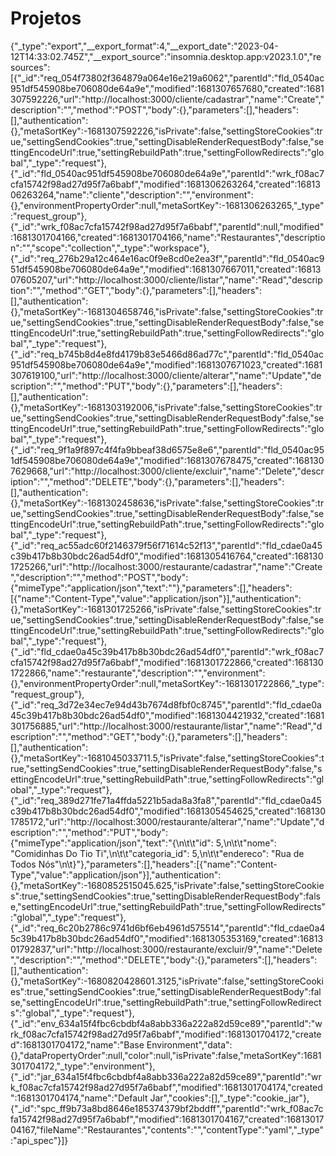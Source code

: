 # Projetos

{"_type":"export","__export_format":4,"__export_date":"2023-04-12T14:33:02.745Z","__export_source":"insomnia.desktop.app:v2023.1.0","resources":[{"_id":"req_054f73802f364879a064e16e219a6062","parentId":"fld_0540ac951df545908be706080de64a9e","modified":1681307657680,"created":1681307592226,"url":"http://localhost:3000/cliente/cadastrar","name":"Create","description":"","method":"POST","body":{},"parameters":[],"headers":[],"authentication":{},"metaSortKey":-1681307592226,"isPrivate":false,"settingStoreCookies":true,"settingSendCookies":true,"settingDisableRenderRequestBody":false,"settingEncodeUrl":true,"settingRebuildPath":true,"settingFollowRedirects":"global","_type":"request"},{"_id":"fld_0540ac951df545908be706080de64a9e","parentId":"wrk_f08ac7cfa15742f98ad27d95f7a6babf","modified":1681306263264,"created":1681306263264,"name":"cliente","description":"","environment":{},"environmentPropertyOrder":null,"metaSortKey":-1681306263265,"_type":"request_group"},{"_id":"wrk_f08ac7cfa15742f98ad27d95f7a6babf","parentId":null,"modified":1681301704166,"created":1681301704166,"name":"Restaurantes","description":"","scope":"collection","_type":"workspace"},{"_id":"req_276b29a12c464e16ac0f9e8cd0e2ea3f","parentId":"fld_0540ac951df545908be706080de64a9e","modified":1681307667011,"created":1681307605207,"url":"http://localhost:3000/cliente/listar","name":"Read","description":"","method":"GET","body":{},"parameters":[],"headers":[],"authentication":{},"metaSortKey":-1681304658746,"isPrivate":false,"settingStoreCookies":true,"settingSendCookies":true,"settingDisableRenderRequestBody":false,"settingEncodeUrl":true,"settingRebuildPath":true,"settingFollowRedirects":"global","_type":"request"},{"_id":"req_b745b8d4e8fd4179b83e5466d86ad77c","parentId":"fld_0540ac951df545908be706080de64a9e","modified":1681307671023,"created":1681307619100,"url":"http://localhost:3000/cliente/alterar","name":"Update","description":"","method":"PUT","body":{},"parameters":[],"headers":[],"authentication":{},"metaSortKey":-1681303192006,"isPrivate":false,"settingStoreCookies":true,"settingSendCookies":true,"settingDisableRenderRequestBody":false,"settingEncodeUrl":true,"settingRebuildPath":true,"settingFollowRedirects":"global","_type":"request"},{"_id":"req_9f1a9f897c4f4fa9bbeaf38d6575e8e6","parentId":"fld_0540ac951df545908be706080de64a9e","modified":1681307678475,"created":1681307629668,"url":"http://localhost:3000/cliente/excluir","name":"Delete","description":"","method":"DELETE","body":{},"parameters":[],"headers":[],"authentication":{},"metaSortKey":-1681302458636,"isPrivate":false,"settingStoreCookies":true,"settingSendCookies":true,"settingDisableRenderRequestBody":false,"settingEncodeUrl":true,"settingRebuildPath":true,"settingFollowRedirects":"global","_type":"request"},{"_id":"req_ac55adc60f2146379f56f71614c52f13","parentId":"fld_cdae0a45c39b417b8b30bdc26ad54df0","modified":1681305416764,"created":1681301725266,"url":"http://localhost:3000/restaurante/cadastrar","name":"Create","description":"","method":"POST","body":{"mimeType":"application/json","text":""},"parameters":[],"headers":[{"name":"Content-Type","value":"application/json"}],"authentication":{},"metaSortKey":-1681301725266,"isPrivate":false,"settingStoreCookies":true,"settingSendCookies":true,"settingDisableRenderRequestBody":false,"settingEncodeUrl":true,"settingRebuildPath":true,"settingFollowRedirects":"global","_type":"request"},{"_id":"fld_cdae0a45c39b417b8b30bdc26ad54df0","parentId":"wrk_f08ac7cfa15742f98ad27d95f7a6babf","modified":1681301722866,"created":1681301722866,"name":"restaurante","description":"","environment":{},"environmentPropertyOrder":null,"metaSortKey":-1681301722866,"_type":"request_group"},{"_id":"req_3d72e34ec7e94d43b7674d8fbf0c8745","parentId":"fld_cdae0a45c39b417b8b30bdc26ad54df0","modified":1681304421932,"created":1681301756885,"url":"http://localhost:3000/restaurante/listar","name":"Read","description":"","method":"GET","body":{},"parameters":[],"headers":[],"authentication":{},"metaSortKey":-1681045033711.5,"isPrivate":false,"settingStoreCookies":true,"settingSendCookies":true,"settingDisableRenderRequestBody":false,"settingEncodeUrl":true,"settingRebuildPath":true,"settingFollowRedirects":"global","_type":"request"},{"_id":"req_389d271fe71a4ffda5221b5ada8a3fa8","parentId":"fld_cdae0a45c39b417b8b30bdc26ad54df0","modified":1681305454625,"created":1681301785172,"url":"http://localhost:3000/restaurante/alterar","name":"Update","description":"","method":"PUT","body":{"mimeType":"application/json","text":"{\n\t\t\"id\": 5,\n\t\t\"nome\": \"Comidinhas Do Tio Ti\",\n\t\t\"categoria_id\": 5,\n\t\t\"endereco\": \"Rua de Todos Nós\"\n\t}"},"parameters":[],"headers":[{"name":"Content-Type","value":"application/json"}],"authentication":{},"metaSortKey":-1680852515045.625,"isPrivate":false,"settingStoreCookies":true,"settingSendCookies":true,"settingDisableRenderRequestBody":false,"settingEncodeUrl":true,"settingRebuildPath":true,"settingFollowRedirects":"global","_type":"request"},{"_id":"req_6c20b2786c9741d6bf6eb4961d575514","parentId":"fld_cdae0a45c39b417b8b30bdc26ad54df0","modified":1681305353169,"created":1681301792837,"url":"http://localhost:3000/restaurante/excluir/9","name":"Delete","description":"","method":"DELETE","body":{},"parameters":[],"headers":[],"authentication":{},"metaSortKey":-1680820428601.3125,"isPrivate":false,"settingStoreCookies":true,"settingSendCookies":true,"settingDisableRenderRequestBody":false,"settingEncodeUrl":true,"settingRebuildPath":true,"settingFollowRedirects":"global","_type":"request"},{"_id":"env_634a15f4fbc6cbdbf4a8abb336a222a82d59ce89","parentId":"wrk_f08ac7cfa15742f98ad27d95f7a6babf","modified":1681301704172,"created":1681301704172,"name":"Base Environment","data":{},"dataPropertyOrder":null,"color":null,"isPrivate":false,"metaSortKey":1681301704172,"_type":"environment"},{"_id":"jar_634a15f4fbc6cbdbf4a8abb336a222a82d59ce89","parentId":"wrk_f08ac7cfa15742f98ad27d95f7a6babf","modified":1681301704174,"created":1681301704174,"name":"Default Jar","cookies":[],"_type":"cookie_jar"},{"_id":"spc_ff9b73a8bd8646e185374379bf2bddff","parentId":"wrk_f08ac7cfa15742f98ad27d95f7a6babf","modified":1681301704167,"created":1681301704167,"fileName":"Restaurantes","contents":"","contentType":"yaml","_type":"api_spec"}]}
